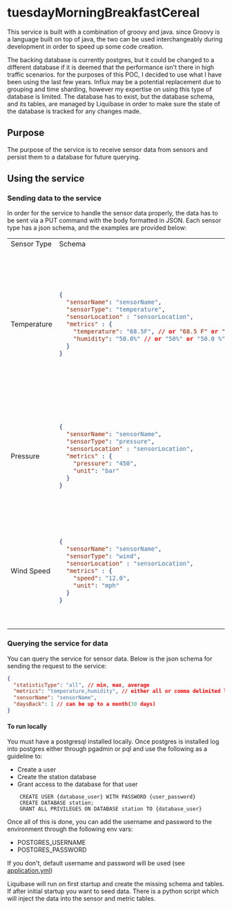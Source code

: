 # tuesdayMorningBreakfastCereal
This service is built with a combination of groovy and java. since Groovy is a language built on top of java, the two can be used interchangeably during development in order to speed up some code creation.

The backing database is currently postgres, but it could be changed to a different database if it is deemed that the performance isn't there in high traffic scenarios. for the purposes of this POC, I decided to use what I have been using the last few years.
Influx may be a potential replacement due to grouping and time sharding, however my expertise on using this type of database is limited.
The database has to exist, but the database schema, and its tables, are managed by Liquibase in order to make sure the state of the database is tracked for any changes made.

## Purpose
The purpose of the service is to receive sensor data from sensors and persist them to a database for future querying.

## Using the service
### Sending data to the service
In order for the service to handle the sensor data properly, the data has to be sent via a PUT command with the body formatted in JSON. Each sensor type has a json schema, and the examples are provided below:

<table>
<tr><td> Sensor Type</td><td>Schema</td><td>Notes</td></tr>
<tr><td>Temperature</td><td>

```json
{
  "sensorName": "sensorName",
  "sensorType": "temperature",
  "sensorLocation" : "sensorLocation",
  "metrics" : {
    "temperature": "68.5F", // or "68.5 F" or "-32.0 F" 
    "humidity": "50.0%" // or "50%" or "50.0 %"
  }
}
```
</td>
<td>Temperature can be Celcius or Fahrenheit, but will be stored as Celcius in the database. Currently only one space is allowed between the number value and the unit.</td></tr>
<tr><td>Pressure</td><td>

```json
{
  "sensorName": "sensorName",
  "sensorType": "pressure",
  "sensorLocation" : "sensorLocation",
  "metrics" : {
    "pressure": "450",
    "unit": "bar"
  }
}
```
</td>
<td>Pressure is currently only supported as bar. Conversion should happen before the sensor sends the metrics to the service.</td></tr>
<tr><td>Wind Speed</td><td>

```json
{
  "sensorName": "sensorName",
  "sensorType": "wind",
  "sensorLocation" : "sensorLocation",
  "metrics" : {
    "speed": "12.0",
    "unit": "mph"
  }
}
```
</td>
<td>Currently only mph is supported for wind speed. Conversion should happen before the sensor sends the metrics to the service.</td></tr>
</table>

### Querying the service for data

You can query the service for sensor data. Below is the json schema for sending the request to the service:

```json
{
  "statisticType": "all", // min, max, average
  "metrics": "temperature,humidity", // either all or comma delimited list
  "sensorName": "sensorName",
  "daysBack": 1 // can be up to a month(30 days)
}
```


#### To run locally
You must have a postgresql installed locally.
Once postgres is installed log into postgres either through pgadmin or pql and use the following as a guideline to: 
* Create a user
* Create the station database
* Grant access to the database for that user

```
    CREATE USER {database_user} WITH PASSWORD {user_password}
    CREATE DATABASE station;
    GRANT ALL PRIVILEGES ON DATABASE station TO {database_user}
```
Once all of this is done, you can add the username and password to the environment through the following env vars:
* POSTGRES_USERNAME
* POSTGRES_PASSWORD

If you don't, default username and password will be used (see [application.yml](src/main/resources/application.yaml))

Liquibase will run on first startup and create the missing schema and tables. If after initial startup you want to seed data. There is a python script which will inject the data into the sensor and metric tables.